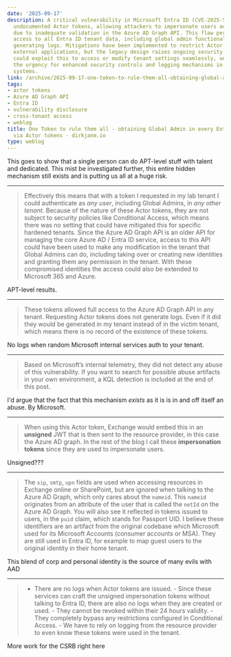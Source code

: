 ```yaml
---
date: '2025-09-17'
description: A critical vulnerability in Microsoft Entra ID (CVE-2025-55241) leveraged
  undocumented Actor tokens, allowing attackers to impersonate users across tenants
  due to inadequate validation in the Azure AD Graph API. This flaw permitted complete
  access to all Entra ID tenant data, including global admin functionality, without
  generating logs. Mitigations have been implemented to restrict Actor token use for
  external applications, but the legacy design raises ongoing security concerns. Attackers
  could exploit this to access or modify tenant settings seamlessly, underscoring
  the urgency for enhanced security controls and logging mechanisms in identity management
  systems.
link: /archive/2025-09-17-one-token-to-rule-them-all-obtaining-global-admin-in-every-entra-id-tenant-via-actor-tokens-dirkjanm
tags:
- actor tokens
- Azure AD Graph API
- Entra ID
- vulnerability disclosure
- cross-tenant access
- weblog
title: One Token to rule them all - obtaining Global Admin in every Entra ID tenant
  via Actor tokens - dirkjanm.io
type: weblog
---
```


This goes to show that a single person can do APT-level stuff with talent and dedicated. This mist be investigated further, this entire hidden mechanism still exists and is putting us all at a huge risk.

---

> Effectively this means that with a token I requested in my lab tenant I could authenticate as _any user_, including Global Admins, in _any other tenant_. Because of the nature of these Actor tokens, they are not subject to security policies like Conditional Access, which means there was no setting that could have mitigated this for specific hardened tenants. Since the Azure AD Graph API is an older API for managing the core Azure AD / Entra ID service, access to this API could have been used to make any modification in the tenant that Global Admins can do, including taking over or creating new identities and granting them any permission in the tenant. With these compromised identities the access could also be extended to Microsoft 365 and Azure.

APT-level results.

---

> These tokens allowed full access to the Azure AD Graph API in any tenant. Requesting Actor tokens does not generate logs. Even if it did they would be generated in my tenant instead of in the victim tenant, which means there is no record of the existence of these tokens.

No logs when random Microsoft internal services auth to your tenant.

---

> Based on Microsoft’s internal telemetry, they did not detect any abuse of this vulnerability. If you want to search for possible abuse artifacts in your own environment, a KQL detection is included at the end of this post.

I'd argue that the fact that this mechanism *exists* as it is is in and off itself an abuse. By Microsoft.

---

> When using this Actor token, Exchange would embed this in an **unsigned** JWT that is then sent to the resource provider, in this case the Azure AD graph. In the rest of the blog I call these **impersonation tokens** since they are used to impersonate users.

Unsigned???

---

> The `sip`, `smtp`, `upn` fields are used when accessing resources in Exchange online or SharePoint, but are ignored when talking to the Azure AD Graph, which only cares about the `nameid`. This `nameid` originates from an attribute of the user that is called the `netId` on the Azure AD Graph. You will also see it reflected in tokens issued to users, in the `puid` claim, which stands for Passport UID. I believe these identifiers are an artifact from the original codebase which Microsoft used for its Microsoft Accounts (consumer accounts or MSA). They are still used in Entra ID, for example to map guest users to the original identity in their home tenant.

This blend of corp and personal identity is the source of many evils with AAD

---

> - There are no logs when Actor tokens are issued. - Since these services can craft the unsigned impersonation tokens without talking to Entra ID, there are also no logs when they are created or used. - They cannot be revoked within their 24 hours validity. - They completely bypass any restrictions configured in Conditional Access. - We have to rely on logging from the resource provider to even know these tokens were used in the tenant.

More work for the CSRB right here

